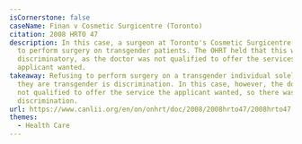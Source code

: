 ```yaml
---
isCornerstone: false
caseName: Finan v Cosmetic Surgicentre (Toronto)
citation: 2008 HRTO 47
description: In this case, a surgeon at Toronto's Cosmetic Surgicentre refused
  to perform surgery on transgender patients. The OHRT held that this was not
  discriminatory, as the doctor was not qualified to offer the services that the
  applicant wanted.
takeaway: Refusing to perform surgery on a transgender individual solely because
  they are transgender is discrimination. In this case, however, the doctor was
  not qualified to offer the service the applicant wanted, so there was no
  discrimination.
url: https://www.canlii.org/en/on/onhrt/doc/2008/2008hrto47/2008hrto47.html?autocompleteStr=cosmetic%20sur&autocompletePos=3
themes:
  - Health Care
---
```

